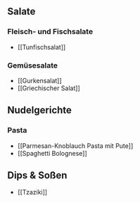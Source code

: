 ## Salate

### Fleisch- und Fischsalate
- [[Tunfischsalat]]

### Gemüsesalate
- [[Gurkensalat]]
- [[Griechischer Salat]]


## Nudelgerichte

### Pasta
- [[Parmesan-Knoblauch Pasta mit Pute]]
- [[Spaghetti Bolognese]]

## Dips & Soßen
- [[Tzaziki]]